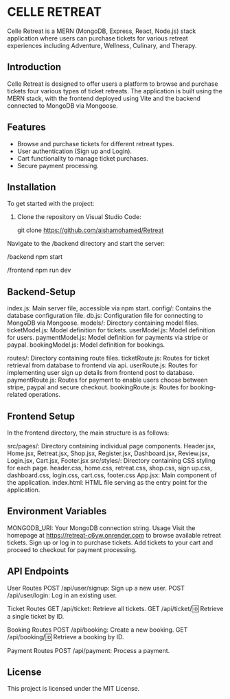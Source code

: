 # CELLE RETREAT

Celle Retreat is a MERN (MongoDB, Express, React, Node.js) stack application where users can purchase tickets for various retreat experiences including Adventure, Wellness, Culinary, and Therapy.

## Introduction
Celle Retreat is designed to offer users a platform to browse and purchase tickets four various types of ticket retreats. The application is built using the MERN stack, with the frontend deployed using Vite and the backend connected to MongoDB via Mongoose.

## Features
- Browse and purchase tickets for different retreat types.
- User authentication (Sign up and Login).
- Cart functionality to manage ticket purchases.
- Secure payment processing.


## Installation
To get started with the project:

1. Clone the repository on Visual Studio Code:
 
   git clone https://github.com/aishamohamed/Retreat

Navigate to the /backend directory and start the server:

/backend
npm start

/frontend
npm run dev


## Backend-Setup

index.js: Main server file, accessible via npm start.
config/: Contains the database configuration file.
db.js: Configuration file for connecting to MongoDB via Mongoose.
models/: Directory containing model files.
ticketModel.js: Model definition for tickets.
userModel.js: Model definition for users.
paymentModel.js: Model definition for payments via stripe or paypal.
bookingModel.js: Model definition for bookings.

routes/: Directory containing route files.
ticketRoute.js: Routes for ticket retrieval from database to frontend via api.
userRoute.js: Routes for implementing user sign up details from frontend post to database.
paymentRoute.js: Routes for payment to enable users choose between stripe, paypal and secure checkout.
bookingRoute.js: Routes for booking-related operations.


## Frontend Setup
In the frontend directory, the main structure is as follows:

src/pages/: Directory containing individual page components.
Header.jsx, Home.jsx, Retreat.jsx, Shop.jsx, Register.jsx, Dashboard.jsx, Review.jsx, Login.jsx, Cart.jsx, Footer.jsx
src/styles/: Directory containing CSS styling for each page.
header.css, home.css, retreat.css, shop.css, sign up.css, dashboard.css, login.css, cart.css, footer.css
App.jsx: Main component of the application.
index.html: HTML file serving as the entry point for the application.


## Environment Variables

MONGODB_URI: Your MongoDB connection string.
Usage
Visit the homepage at https://retreat-c6yw.onrender.com to browse available retreat tickets.
Sign up or log in to purchase tickets.
Add tickets to your cart and proceed to checkout for payment processing.




## API Endpoints

User Routes
POST /api/user/signup: Sign up a new user.
POST /api/user/login: Log in an existing user.

Ticket Routes
GET /api/ticket: Retrieve all tickets.
GET /api/ticket/:id: Retrieve a single ticket by ID.

Booking Routes
POST /api/booking: Create a new booking.
GET /api/booking/:id: Retrieve a booking by ID.

Payment Routes
POST /api/payment: Process a payment.



## License

This project is licensed under the MIT License.
    
 





